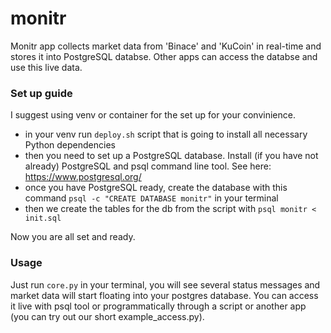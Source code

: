 # monitr
Monitr app collects market data from 'Binace' and 'KuCoin' in real-time and stores it into PostgreSQL databse. Other apps can access the databse and use this live data.
### Set up guide
I suggest using venv or container for the set up for your convinience.
* in your venv run ```deploy.sh``` script that is going to install all necessary Python dependencies
* then you need to set up a PostgreSQL database. Install (if you have not already) PostgreSQL and psql command line tool. See here: https://www.postgresql.org/
* once you have PostgreSQL ready, create the database with this command ```psql -c "CREATE DATABASE monitr"``` in your terminal
* then we create the tables for the db from the script with ```psql monitr < init.sql```

Now you are all set and ready.
### Usage
Just run ```core.py``` in your terminal, you will see several status messages and market data will start floating into your postgres database. You can access it live with psql tool or programmatically through a script or another app (you can try out our short example_access.py).
